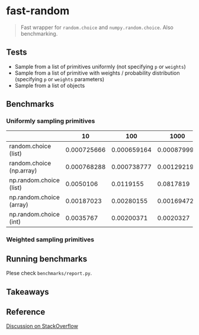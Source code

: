 # fast-random
> Fast wrapper for `random.choice` and `numpy.random.choice`. Also benchmarking.

## Tests
- Sample from a list of primitives uniformly (not specifying `p` or `weights`)
- Sample from a list of primitive with weights / probability distribution (specifying `p` or `weights` parameters)
- Sample from a list of objects

## Benchmarks
### Uniformly sampling primitives
||10|100|1000|10000|100000|
|--|--|--|--|--|--|
|random.choice (list)      |0.000725666  |0.000659164  |0.000879995  |0.000753662  |0.000730284|
|random.choice (np.array)  |0.000768288  |0.000738777  |0.00129219   |0.00108727   |0.000902|
|np.random.choice (list)   |0.0050106    |0.0119155    |0.0817819    |0.625917     |6.33594|
|np.random.choice (array)  |0.00187023   |0.00280155   |0.00169472   |0.00163102   |0.00161765|
|np.random.choice (int)    |0.0035767    |0.00200371   |0.0020327    |0.00202595   |0.00206575|
### Weighted sampling primitives

## Running benchmarks 
Plese check `benchmarks/report.py`.

## Takeaways

## Reference
[Discussion on StackOverflow](https://stackoverflow.com/questions/3679694/a-weighted-version-of-random-choice)